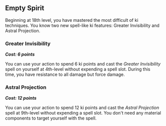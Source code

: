 ## Empty Spirit
Beginning at 18th level, you have mastered the most difficult of ki techniques. You know two new spell-like ki features: Greater Invisibility and Astral Projection.

### Greater Invisibility
***Cost: 6 points***

You can use your action to spend 6 ki points and cast the *Greater Invisibility* spell on yourself at 4th-level without expending a spell slot. During this time, you have resistance to all damage but force damage.

### Astral Projection
***Cost: 12 points***

You can use your action to spend 12 ki points and cast the *Astral Projection* spell at 9th-level without expending a spell slot. You don't need any material components to target yourself with the spell.
